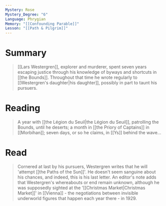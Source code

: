 ```yaml
---
Mystery: Rose
Mystery_Degree: "6"
Language: Phrygian
Memory: "[[Confounding Parable]]"
Lesson: "[[Path & Pilgrim]]"
---
```

# Summary
> [[Lars Westergren]], explorer and murderer, spent seven years escaping justice through his knowledge of byways and shortcuts in [[the Bounds]]. Throughout that time he wrote regularly to [[Westergren's daughter|his daughter]], possibly in part to taunt his pursuers.
# Reading
> A year with [[the Légion du Seuil|the Légion du Seuil]], patrolling the Bounds, until he deserts; a month in [[the Priory of Captains]] in [[Morbihan]]; seven days, or so he claims, in [[Ys]] behind the wave…
# Read
> Cornered at last by his pursuers, Westergren writes that he will 'attempt [[the Paths of the Sun]]'. He doesn't seem sanguine about his chances, and indeed, this is his last letter. An editor's note adds that Westergren's whereabouts or end remain unknown, although he was supposedly sighted at the '[[Christmas Market|Christmas Market]]' in [[Vienna]] - the negotiations between invisible underworld figures that happen each year there - in 1929.